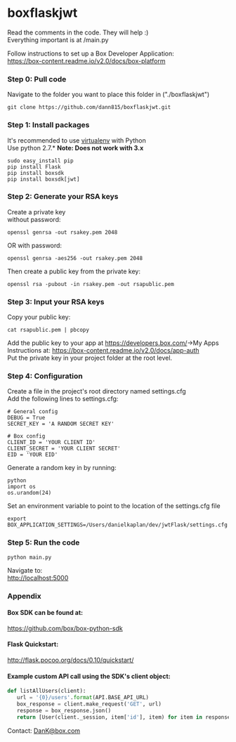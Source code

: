 # boxflaskjwt
Read the comments in the code.  They will help :)  
Everything important is at /main.py  

Follow instructions to set up a Box Developer Application:  
<https://box-content.readme.io/v2.0/docs/box-platform>  



### Step 0: Pull code  
Navigate to the folder you want to place this folder in ("./boxflaskjwt")  
```
git clone https://github.com/dann815/boxflaskjwt.git  
```

### Step 1: Install packages   
It's recommended to use [virtualenv](http://docs.python-guide.org/en/latest/dev/virtualenvs/) with Python  
Use python 2.7.*  **Note: Does not work with 3.x**  
```  
sudo easy_install pip  
pip install Flask   
pip install boxsdk    
pip install boxsdk[jwt]  
```

### Step 2: Generate your RSA keys  
Create a private key  
without password:  
```
openssl genrsa -out rsakey.pem 2048 
```  
OR with password:  
```
openssl genrsa -aes256 -out rsakey.pem 2048
```  

Then create a public key from the private key:  
```
openssl rsa -pubout -in rsakey.pem -out rsapublic.pem  
```

### Step 3: Input your RSA keys  
Copy your public key:  
```
cat rsapublic.pem | pbcopy  
```
Add the public key to your app at <https://developers.box.com/>->My Apps  
Instructions at: <https://box-content.readme.io/v2.0/docs/app-auth>  
Put the private key in your project folder at the root level.  

### Step 4: Configuration  
Create a file in the project's root directory named settings.cfg   
Add the following lines to settings.cfg:  
```
# General config
DEBUG = True
SECRET_KEY = 'A RANDOM SECRET KEY'

# Box config
CLIENT_ID = 'YOUR CLIENT ID'
CLIENT_SECRET = 'YOUR CLIENT SECRET'
EID = 'YOUR EID'
``` 
Generate a random key in by running: 
```
python
import os
os.urandom(24)
```  
  
Set an environment variable to point to the location of the settings.cfg file  
```
export BOX_APPLICATION_SETTINGS=/Users/danielkaplan/dev/jwtFlask/settings.cfg
```

### Step 5: Run the code  
```
python main.py  
```
Navigate to:  
<http://localhost:5000> 
### Appendix  
#### Box SDK can be found at:  
https://github.com/box/box-python-sdk  

#### Flask Quickstart:  
<http://flask.pocoo.org/docs/0.10/quickstart/>  

#### Example custom API call using the SDK's client object:  
 ```python
 def listAllUsers(client):
    url = '{0}/users'.format(API.BASE_API_URL)
    box_response = client.make_request('GET', url)
    response = box_response.json()
    return [User(client._session, item['id'], item) for item in response['entries']]
```  
Contact: DanK@box.com  
